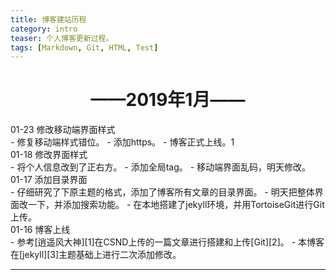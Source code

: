 ```yaml
---
title: 博客建站历程
category: intro
teaser: 个人博客更新过程。
tags: [Markdown, Git, HTML, Test]
---
```


# <center>——2019年1月——</center>
<div class="table-title">01-23 修改移动端界面样式</div>
- 修复移动端样式错位。
- 添加https。
- 博客正式上线。1
<div class="table-title">01-18 修改界面样式</div>
- 将个人信息改到了正右方。
- 添加全局tag。
- 移动端界面乱码，明天修改。
<div class="table-title">01-17 添加目录界面</div>
- 仔细研究了下原主题的格式，添加了博客所有文章的目录界面。
- 明天把整体界面改一下，并添加搜索功能。
- 在本地搭建了jekyll环境，并用TortoiseGit进行Git上传。
<div class="table-title">01-16 博客上线</div>
- 参考[逍遥风大神][1]在CSND上传的一篇文章进行搭建和上传[Git][2]。
- 本博客在[jekyll][3]主题基础上进行二次添加修改。

---

[1]: https://blog.csdn.net/xhq13995711417/article/details/101032806
[2]: https://github.com/Nvzjuir/nvzjuir.github.io
[3]: https://github.com/rlue/jekyll-solana

